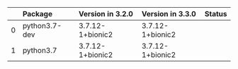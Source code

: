 <!-- markdown-link-check-disable -->

|    | Package       | Version in 3.2.0   | Version in 3.3.0   | Status   |
|---:|:--------------|:-------------------|:-------------------|:---------|
|  0 | python3.7-dev | 3.7.12-1+bionic2   | 3.7.12-1+bionic2   |          |
|  1 | python3.7     | 3.7.12-1+bionic2   | 3.7.12-1+bionic2   |          |